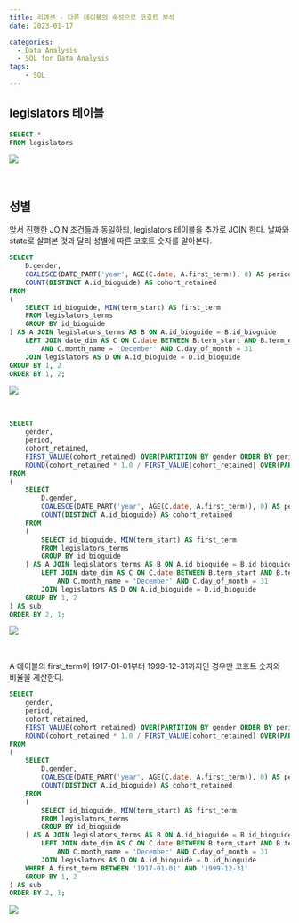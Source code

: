 ```yaml
---
title: 리텐션 - 다른 테이블의 속성으로 코호트 분석
date: 2023-01-17

categories:
  - Data Analysis
  - SQL for Data Analysis
tags:
    - SQL
---
```


## legislators 테이블
```sql
SELECT * 
FROM legislators
```
![](https://velog.velcdn.com/images/ddoddo/post/2eef1969-fd01-40e1-85f5-1b7a1d29aa3b/image.png)

<br>

## 성별
앞서 진행한 JOIN 조건들과 동일하되, legislators 테이블을 추가로 JOIN 한다. 날짜와 state로 살펴본 것과 달리 성별에 따른 코호트 숫자를 알아본다.
```sql
SELECT
	D.gender,
	COALESCE(DATE_PART('year', AGE(C.date, A.first_term)), 0) AS period,
	COUNT(DISTINCT A.id_bioguide) AS cohort_retained
FROM
(
	SELECT id_bioguide, MIN(term_start) AS first_term
	FROM legislators_terms
	GROUP BY id_bioguide
) AS A JOIN legislators_terms AS B ON A.id_bioguide = B.id_bioguide
	LEFT JOIN date_dim AS C ON C.date BETWEEN B.term_start AND B.term_end
		AND C.month_name = 'December' AND C.day_of_month = 31
	JOIN legislators AS D ON A.id_bioguide = D.id_bioguide
GROUP BY 1, 2
ORDER BY 1, 2;
```
![](https://velog.velcdn.com/images/ddoddo/post/cb682cc0-a163-440b-8497-8cdcd47ece0e/image.png)

<br>

```sql
SELECT
	gender,
	period,
	cohort_retained,
	FIRST_VALUE(cohort_retained) OVER(PARTITION BY gender ORDER BY period ASC) AS cohort_size,
	ROUND(cohort_retained * 1.0 / FIRST_VALUE(cohort_retained) OVER(PARTITION BY gender ORDER BY period ASC), 2) AS pct_retained
FROM
(
	SELECT
		D.gender,
		COALESCE(DATE_PART('year', AGE(C.date, A.first_term)), 0) AS period,
		COUNT(DISTINCT A.id_bioguide) AS cohort_retained
	FROM
	(
		SELECT id_bioguide, MIN(term_start) AS first_term
		FROM legislators_terms
		GROUP BY id_bioguide
	) AS A JOIN legislators_terms AS B ON A.id_bioguide = B.id_bioguide
		LEFT JOIN date_dim AS C ON C.date BETWEEN B.term_start AND B.term_end
			AND C.month_name = 'December' AND C.day_of_month = 31
		JOIN legislators AS D ON A.id_bioguide = D.id_bioguide
	GROUP BY 1, 2
) AS sub
ORDER BY 2, 1;
```
![](https://velog.velcdn.com/images/ddoddo/post/7ea1bc10-5e40-41af-9efb-517f6cb8b826/image.png)

<br>

A 테이블의 first_term이 1917-01-01부터 1999-12-31까지인 경우만 코호트 숫자와 비율을 계산한다.
```sql
SELECT
	gender,
	period,
	cohort_retained,
	FIRST_VALUE(cohort_retained) OVER(PARTITION BY gender ORDER BY period ASC) AS cohort_size,
	ROUND(cohort_retained * 1.0 / FIRST_VALUE(cohort_retained) OVER(PARTITION BY gender ORDER BY period ASC), 2) AS pct_retained
FROM
(
	SELECT
		D.gender,
		COALESCE(DATE_PART('year', AGE(C.date, A.first_term)), 0) AS period,
		COUNT(DISTINCT A.id_bioguide) AS cohort_retained
	FROM
	(
		SELECT id_bioguide, MIN(term_start) AS first_term
		FROM legislators_terms
		GROUP BY id_bioguide
	) AS A JOIN legislators_terms AS B ON A.id_bioguide = B.id_bioguide
		LEFT JOIN date_dim AS C ON C.date BETWEEN B.term_start AND B.term_end
			AND C.month_name = 'December' AND C.day_of_month = 31
		JOIN legislators AS D ON A.id_bioguide = D.id_bioguide
	WHERE A.first_term BETWEEN '1917-01-01' AND '1999-12-31'
	GROUP BY 1, 2
) AS sub
ORDER BY 2, 1;
```
![](https://velog.velcdn.com/images/ddoddo/post/7dbaa66c-5abf-448f-a4fb-eeb71d1f1733/image.png)
